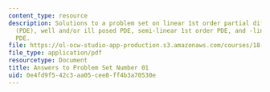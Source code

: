 ```yaml
---
content_type: resource
description: Solutions to a problem set on linear 1st order partial differential equations
  (PDE), well and/or ill posed PDE, semi-linear 1st order PDE, and -linear 1st order
  PDE.
file: https://ol-ocw-studio-app-production.s3.amazonaws.com/courses/18-306-advanced-partial-differential-equations-with-applications-fall-2009/0e4fd9f542c3aa05cee8ff4b3a70530e_MIT18_306f09_sol_pset_01_09.pdf
file_type: application/pdf
resourcetype: Document
title: Answers to Problem Set Number 01
uid: 0e4fd9f5-42c3-aa05-cee8-ff4b3a70530e
---
```

